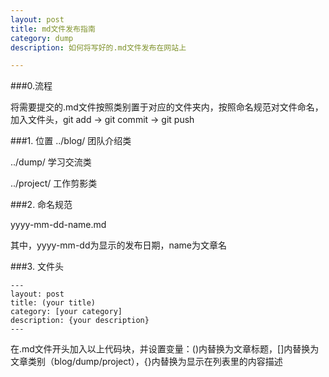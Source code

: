 ```yaml
---
layout: post
title: md文件发布指南
category: dump
description: 如何将写好的.md文件发布在网站上

---
```

###0.流程

将需要提交的.md文件按照类别置于对应的文件夹内，按照命名规范对文件命名，加入文件头，git add  -> git commit  ->  git push

###1. 位置
../blog/    团队介绍类

../dump/    学习交流类

../project/  工作剪影类

###2. 命名规范

yyyy-mm-dd-name.md

其中，yyyy-mm-dd为显示的发布日期，name为文章名

###3. 文件头

    ---
    layout: post
    title: (your title)
    category: [your category]
    description: {your description}
    ---

在.md文件开头加入以上代码块，并设置变量：()内替换为文章标题，[]内替换为文章类别（blog/dump/project），{}内替换为显示在列表里的内容描述

